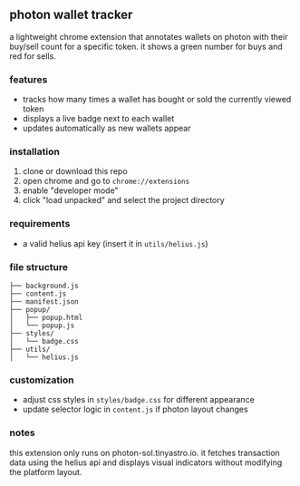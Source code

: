 
## photon wallet tracker

a lightweight chrome extension that annotates wallets on photon with their buy/sell count for a specific token. it shows a green number for buys and red for sells.

### features
- tracks how many times a wallet has bought or sold the currently viewed token
- displays a live badge next to each wallet
- updates automatically as new wallets appear

### installation
1. clone or download this repo
2. open chrome and go to `chrome://extensions`
3. enable "developer mode"
4. click "load unpacked" and select the project directory

### requirements
- a valid helius api key (insert it in `utils/helius.js`)

### file structure
```
├── background.js
├── content.js
├── manifest.json
├── popup/
│   ├── popup.html
│   └── popup.js
├── styles/
│   └── badge.css
├── utils/
│   └── helius.js
```

### customization
- adjust css styles in `styles/badge.css` for different appearance
- update selector logic in `content.js` if photon layout changes

### notes
this extension only runs on photon-sol.tinyastro.io. it fetches transaction data using the helius api and displays visual indicators without modifying the platform layout.

